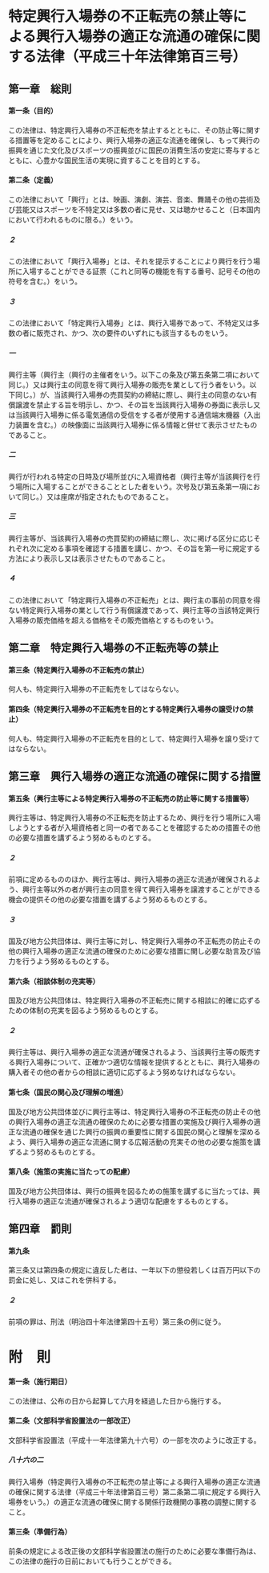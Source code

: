 # 特定興行入場券の不正転売の禁止等による興行入場券の適正な流通の確保に関する法律（平成三十年法律第百三号）
## 第一章　総則
#### 第一条（目的）
この法律は、特定興行入場券の不正転売を禁止するとともに、その防止等に関する措置等を定めることにより、興行入場券の適正な流通を確保し、もって興行の振興を通じた文化及びスポーツの振興並びに国民の消費生活の安定に寄与するとともに、心豊かな国民生活の実現に資することを目的とする。
#### 第二条（定義）
この法律において「興行」とは、映画、演劇、演芸、音楽、舞踊その他の芸術及び芸能又はスポーツを不特定又は多数の者に見せ、又は聴かせること（日本国内において行われるものに限る。）をいう。
##### ２
この法律において「興行入場券」とは、それを提示することにより興行を行う場所に入場することができる証票（これと同等の機能を有する番号、記号その他の符号を含む。）をいう。
##### ３
この法律において「特定興行入場券」とは、興行入場券であって、不特定又は多数の者に販売され、かつ、次の要件のいずれにも該当するものをいう。
##### 一
興行主等（興行主（興行の主催者をいう。以下この条及び第五条第二項において同じ。）又は興行主の同意を得て興行入場券の販売を業として行う者をいう。以下同じ。）が、当該興行入場券の売買契約の締結に際し、興行主の同意のない有償譲渡を禁止する旨を明示し、かつ、その旨を当該興行入場券の券面に表示し又は当該興行入場券に係る電気通信の受信をする者が使用する通信端末機器（入出力装置を含む。）の映像面に当該興行入場券に係る情報と併せて表示させたものであること。
##### 二
興行が行われる特定の日時及び場所並びに入場資格者（興行主等が当該興行を行う場所に入場することができることとした者をいう。次号及び第五条第一項において同じ。）又は座席が指定されたものであること。
##### 三
興行主等が、当該興行入場券の売買契約の締結に際し、次に掲げる区分に応じそれぞれ次に定める事項を確認する措置を講じ、かつ、その旨を第一号に規定する方法により表示し又は表示させたものであること。
##### ４
この法律において「特定興行入場券の不正転売」とは、興行主の事前の同意を得ない特定興行入場券の業として行う有償譲渡であって、興行主等の当該特定興行入場券の販売価格を超える価格をその販売価格とするものをいう。
## 第二章　特定興行入場券の不正転売等の禁止
#### 第三条（特定興行入場券の不正転売の禁止）
何人も、特定興行入場券の不正転売をしてはならない。
#### 第四条（特定興行入場券の不正転売を目的とする特定興行入場券の譲受けの禁止）
何人も、特定興行入場券の不正転売を目的として、特定興行入場券を譲り受けてはならない。
## 第三章　興行入場券の適正な流通の確保に関する措置
#### 第五条（興行主等による特定興行入場券の不正転売の防止等に関する措置等）
興行主等は、特定興行入場券の不正転売を防止するため、興行を行う場所に入場しようとする者が入場資格者と同一の者であることを確認するための措置その他の必要な措置を講ずるよう努めるものとする。
##### ２
前項に定めるもののほか、興行主等は、興行入場券の適正な流通が確保されるよう、興行主等以外の者が興行主の同意を得て興行入場券を譲渡することができる機会の提供その他の必要な措置を講ずるよう努めるものとする。
##### ３
国及び地方公共団体は、興行主等に対し、特定興行入場券の不正転売の防止その他の興行入場券の適正な流通の確保のために必要な措置に関し必要な助言及び協力を行うよう努めるものとする。
#### 第六条（相談体制の充実等）
国及び地方公共団体は、特定興行入場券の不正転売に関する相談に的確に応ずるための体制の充実を図るよう努めるものとする。
##### ２
興行主等は、興行入場券の適正な流通が確保されるよう、当該興行主等の販売する興行入場券について、正確かつ適切な情報を提供するとともに、興行入場券の購入者その他の者からの相談に適切に応ずるよう努めなければならない。
#### 第七条（国民の関心及び理解の増進）
国及び地方公共団体並びに興行主等は、特定興行入場券の不正転売の防止その他の興行入場券の適正な流通の確保のために必要な措置の実施及び興行入場券の適正な流通の確保を通じた興行の振興の重要性に関する国民の関心と理解を深めるよう、興行入場券の適正な流通に関する広報活動の充実その他の必要な施策を講ずるよう努めるものとする。
#### 第八条（施策の実施に当たっての配慮）
国及び地方公共団体は、興行の振興を図るための施策を講ずるに当たっては、興行入場券の適正な流通が確保されるよう適切な配慮をするものとする。
## 第四章　罰則
#### 第九条
第三条又は第四条の規定に違反した者は、一年以下の懲役若しくは百万円以下の罰金に処し、又はこれを併科する。
##### ２
前項の罪は、刑法（明治四十年法律第四十五号）第三条の例に従う。
# 附　則
#### 第一条（施行期日）
この法律は、公布の日から起算して六月を経過した日から施行する。
#### 第二条（文部科学省設置法の一部改正）
文部科学省設置法（平成十一年法律第九十六号）の一部を次のように改正する。
##### 八十六の二
興行入場券（特定興行入場券の不正転売の禁止等による興行入場券の適正な流通の確保に関する法律（平成三十年法律第百三号）第二条第二項に規定する興行入場券をいう。）の適正な流通の確保に関する関係行政機関の事務の調整に関すること。
#### 第三条（準備行為）
前条の規定による改正後の文部科学省設置法の施行のために必要な準備行為は、この法律の施行の日前においても行うことができる。
